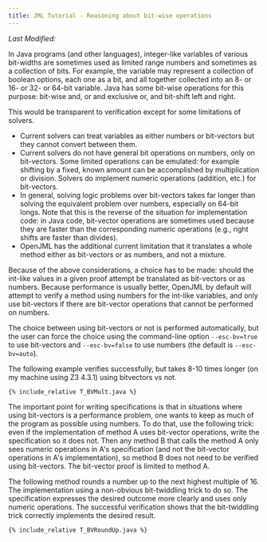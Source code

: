 ```yaml
---
title: JML Tutorial - Reasoning about bit-wise operations
---
```

<i>Last Modified: <script type="text/javascript"> document.write(new Date(document.lastModified).toUTCString())</script></i>

In Java programs (and other languages), integer-like variables of various bit-widths are sometimes
used as limited range numbers and sometimes as a collection of bits. For example, the variable
may represent a collection of boolean options, each one as a bit, and all together collected into an
8- or 16- or 32- or 64-bit variable. Java has some bit-wise operations for this purpose: bit-wise and, or and exclusive or, and bit-shift left and right.

This would be transparent to verification except for some limitations of solvers. 
* Current solvers can treat variables as either numbers or bit-vectors but they cannot convert between them.
* Current solvers do not have general bit operations on numbers, only on bit-vectors. Some limited operations can be emulated: for example shifting by a fixed, known amount can be accomplished by multiplication or division. Solvers do implement numeric operations (addition, etc.) for bit-vectors.
* In general, solving logic problems over bit-vectors takes far longer than solving the equivalent problem over numbers, especially on 64-bit longs. Note that this is the reverse of the situation
for implementation code: in Java code, bit-vector operations are sometimes used because they
are faster than the corresponding numeric operations (e.g., right shifts are faster than divides).
* OpenJML has the additional current limitation that it translates a whole method either as bit-vectors or as numbers, and not a mixture.

Because of the above considerations, a choice has to be made: should the int-like values in a given proof attempt be translated as bit-vectors or as numbers. Because performance is usually better, OpenJML by default will attempt to verify a method using numbers for the int-like variables, and only use bit-vectors if there are bit-vector operations that
cannot be performed on numbers.

The choice between using bit-vectors or not is performed automatically, but the user can force the
choice using the command-line option `--esc-bv=true` to use bit-vectors and `--esc-bv=false` to use numbers
(the default is `--esc-bv=auto`).

The following example verifies successfully, but takes 8-10 times longer (on my machine using Z3 4.3.1) using bitvectors vs not.
```
{% include_relative T_BVMult.java %}
```

The important point for writing specifications is that in situations where using bit-vectors is
a performance problem, one wants to keep as much of the program as possible using numbers.
To do that, use the following trick: even if the implementation of method A uses bit-vector operations, 
write the specification so it does not. Then any method B that calls the method A only 
sees numeric operations in A's specification (and not the bit-vector operations in 
A's implementation), so method B does not need to be verified using bit-vectors. The bit-vector
proof is limited to method A.

The following method rounds a number up to the next highest multiple of 16. The implementation
using a non-obvious bit-twiddling trick to do so. The specification expresses the desired
outcome more clearly and uses only numeric operations. The successful verification shows that
the bit-twiddling trick correctly implements the desired result.
```
{% include_relative T_BVRoundUp.java %}
```
